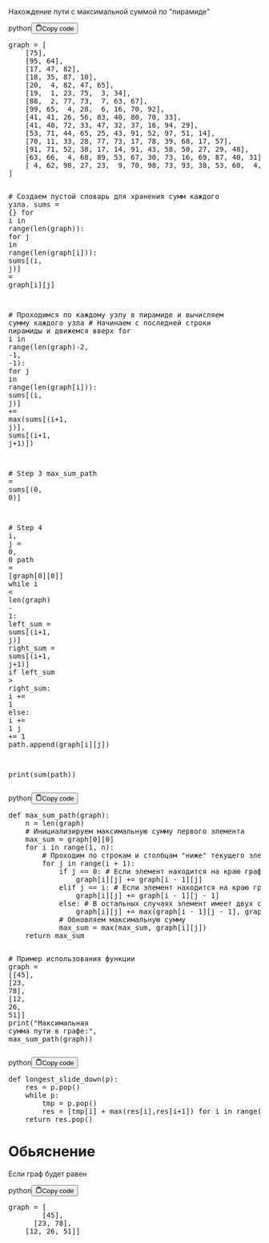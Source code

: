 <p>Нахождение пути с максимальной суммой по "пирамиде"</p>
<div class="code-element"><div class="lang-line"><text>python</text><button class="copy-button" id="code791b" onclick="copyCode(code791, code791b)"><svg stroke="currentColor" fill="none" stroke-width="2" viewBox="0 0 24 24" stroke-linecap="round" stroke-linejoin="round" class="h-4 w-4" height="1em" width="1em" xmlns="http://www.w3.org/2000/svg"><path d="M16 4h2a2 2 0 0 1 2 2v14a2 2 0 0 1-2 2H6a2 2 0 0 1-2-2V6a2 2 0 0 1 2-2h2"></path><rect x="8" y="2" width="8" height="4" rx="1" ry="1"></rect></svg><text>Copy code</text></button></div><div class="code" id="code791"><div class="highlight"><pre><span></span><span class="n">graph</span> <span class="o">=</span> <span class="p">[</span>
    <span class="p">[</span><span class="mi">75</span><span class="p">],</span>
    <span class="p">[</span><span class="mi">95</span><span class="p">,</span> <span class="mi">64</span><span class="p">],</span>
    <span class="p">[</span><span class="mi">17</span><span class="p">,</span> <span class="mi">47</span><span class="p">,</span> <span class="mi">82</span><span class="p">],</span>
    <span class="p">[</span><span class="mi">18</span><span class="p">,</span> <span class="mi">35</span><span class="p">,</span> <span class="mi">87</span><span class="p">,</span> <span class="mi">10</span><span class="p">],</span>
    <span class="p">[</span><span class="mi">20</span><span class="p">,</span>  <span class="mi">4</span><span class="p">,</span> <span class="mi">82</span><span class="p">,</span> <span class="mi">47</span><span class="p">,</span> <span class="mi">65</span><span class="p">],</span>
    <span class="p">[</span><span class="mi">19</span><span class="p">,</span>  <span class="mi">1</span><span class="p">,</span> <span class="mi">23</span><span class="p">,</span> <span class="mi">75</span><span class="p">,</span>  <span class="mi">3</span><span class="p">,</span> <span class="mi">34</span><span class="p">],</span>
    <span class="p">[</span><span class="mi">88</span><span class="p">,</span>  <span class="mi">2</span><span class="p">,</span> <span class="mi">77</span><span class="p">,</span> <span class="mi">73</span><span class="p">,</span>  <span class="mi">7</span><span class="p">,</span> <span class="mi">63</span><span class="p">,</span> <span class="mi">67</span><span class="p">],</span>
    <span class="p">[</span><span class="mi">99</span><span class="p">,</span> <span class="mi">65</span><span class="p">,</span>  <span class="mi">4</span><span class="p">,</span> <span class="mi">28</span><span class="p">,</span>  <span class="mi">6</span><span class="p">,</span> <span class="mi">16</span><span class="p">,</span> <span class="mi">70</span><span class="p">,</span> <span class="mi">92</span><span class="p">],</span>
    <span class="p">[</span><span class="mi">41</span><span class="p">,</span> <span class="mi">41</span><span class="p">,</span> <span class="mi">26</span><span class="p">,</span> <span class="mi">56</span><span class="p">,</span> <span class="mi">83</span><span class="p">,</span> <span class="mi">40</span><span class="p">,</span> <span class="mi">80</span><span class="p">,</span> <span class="mi">70</span><span class="p">,</span> <span class="mi">33</span><span class="p">],</span>
    <span class="p">[</span><span class="mi">41</span><span class="p">,</span> <span class="mi">48</span><span class="p">,</span> <span class="mi">72</span><span class="p">,</span> <span class="mi">33</span><span class="p">,</span> <span class="mi">47</span><span class="p">,</span> <span class="mi">32</span><span class="p">,</span> <span class="mi">37</span><span class="p">,</span> <span class="mi">16</span><span class="p">,</span> <span class="mi">94</span><span class="p">,</span> <span class="mi">29</span><span class="p">],</span>
    <span class="p">[</span><span class="mi">53</span><span class="p">,</span> <span class="mi">71</span><span class="p">,</span> <span class="mi">44</span><span class="p">,</span> <span class="mi">65</span><span class="p">,</span> <span class="mi">25</span><span class="p">,</span> <span class="mi">43</span><span class="p">,</span> <span class="mi">91</span><span class="p">,</span> <span class="mi">52</span><span class="p">,</span> <span class="mi">97</span><span class="p">,</span> <span class="mi">51</span><span class="p">,</span> <span class="mi">14</span><span class="p">],</span>
    <span class="p">[</span><span class="mi">70</span><span class="p">,</span> <span class="mi">11</span><span class="p">,</span> <span class="mi">33</span><span class="p">,</span> <span class="mi">28</span><span class="p">,</span> <span class="mi">77</span><span class="p">,</span> <span class="mi">73</span><span class="p">,</span> <span class="mi">17</span><span class="p">,</span> <span class="mi">78</span><span class="p">,</span> <span class="mi">39</span><span class="p">,</span> <span class="mi">68</span><span class="p">,</span> <span class="mi">17</span><span class="p">,</span> <span class="mi">57</span><span class="p">],</span>
    <span class="p">[</span><span class="mi">91</span><span class="p">,</span> <span class="mi">71</span><span class="p">,</span> <span class="mi">52</span><span class="p">,</span> <span class="mi">38</span><span class="p">,</span> <span class="mi">17</span><span class="p">,</span> <span class="mi">14</span><span class="p">,</span> <span class="mi">91</span><span class="p">,</span> <span class="mi">43</span><span class="p">,</span> <span class="mi">58</span><span class="p">,</span> <span class="mi">50</span><span class="p">,</span> <span class="mi">27</span><span class="p">,</span> <span class="mi">29</span><span class="p">,</span> <span class="mi">48</span><span class="p">],</span>
    <span class="p">[</span><span class="mi">63</span><span class="p">,</span> <span class="mi">66</span><span class="p">,</span>  <span class="mi">4</span><span class="p">,</span> <span class="mi">68</span><span class="p">,</span> <span class="mi">89</span><span class="p">,</span> <span class="mi">53</span><span class="p">,</span> <span class="mi">67</span><span class="p">,</span> <span class="mi">30</span><span class="p">,</span> <span class="mi">73</span><span class="p">,</span> <span class="mi">16</span><span class="p">,</span> <span class="mi">69</span><span class="p">,</span> <span class="mi">87</span><span class="p">,</span> <span class="mi">40</span><span class="p">,</span> <span class="mi">31</span><span class="p">],</span>
    <span class="p">[</span> <span class="mi">4</span><span class="p">,</span> <span class="mi">62</span><span class="p">,</span> <span class="mi">98</span><span class="p">,</span> <span class="mi">27</span><span class="p">,</span> <span class="mi">23</span><span class="p">,</span>  <span class="mi">9</span><span class="p">,</span> <span class="mi">70</span><span class="p">,</span> <span class="mi">98</span><span class="p">,</span> <span class="mi">73</span><span class="p">,</span> <span class="mi">93</span><span class="p">,</span> <span class="mi">38</span><span class="p">,</span> <span class="mi">53</span><span class="p">,</span> <span class="mi">60</span><span class="p">,</span>  <span class="mi">4</span><span class="p">,</span> <span class="mi">23</span><span class="p">],</span>
<span class="p">]</span>

<span class="c1"># Cоздаем пустой словарь для хранения сумм каждого узла.</span>
<span class="n">sums</span> <span class="o">=</span> <span class="p">{}</span>
<span class="k">for</span> <span class="n">i</span> <span class="ow">in</span> <span class="nb">range</span><span class="p">(</span><span class="nb">len</span><span class="p">(</span><span class="n">graph</span><span class="p">)):</span>
    <span class="k">for</span> <span class="n">j</span> <span class="ow">in</span> <span class="nb">range</span><span class="p">(</span><span class="nb">len</span><span class="p">(</span><span class="n">graph</span><span class="p">[</span><span class="n">i</span><span class="p">])):</span>
        <span class="n">sums</span><span class="p">[(</span><span class="n">i</span><span class="p">,</span> <span class="n">j</span><span class="p">)]</span> <span class="o">=</span> <span class="n">graph</span><span class="p">[</span><span class="n">i</span><span class="p">][</span><span class="n">j</span><span class="p">]</span>

<span class="c1"># Проходимся по каждому узлу в пирамиде и вычисляем сумму каждого узла</span>
<span class="c1"># Начинаем с последней строки пирамиды и движемся вверх</span>
<span class="k">for</span> <span class="n">i</span> <span class="ow">in</span> <span class="nb">range</span><span class="p">(</span><span class="nb">len</span><span class="p">(</span><span class="n">graph</span><span class="p">)</span><span class="o">-</span><span class="mi">2</span><span class="p">,</span> <span class="o">-</span><span class="mi">1</span><span class="p">,</span> <span class="o">-</span><span class="mi">1</span><span class="p">):</span>
    <span class="k">for</span> <span class="n">j</span> <span class="ow">in</span> <span class="nb">range</span><span class="p">(</span><span class="nb">len</span><span class="p">(</span><span class="n">graph</span><span class="p">[</span><span class="n">i</span><span class="p">])):</span>
        <span class="n">sums</span><span class="p">[(</span><span class="n">i</span><span class="p">,</span> <span class="n">j</span><span class="p">)]</span> <span class="o">+=</span> <span class="nb">max</span><span class="p">(</span><span class="n">sums</span><span class="p">[(</span><span class="n">i</span><span class="o">+</span><span class="mi">1</span><span class="p">,</span> <span class="n">j</span><span class="p">)],</span> <span class="n">sums</span><span class="p">[(</span><span class="n">i</span><span class="o">+</span><span class="mi">1</span><span class="p">,</span> <span class="n">j</span><span class="o">+</span><span class="mi">1</span><span class="p">)])</span>

<span class="c1"># Step 3</span>
<span class="n">max_sum_path</span> <span class="o">=</span> <span class="n">sums</span><span class="p">[(</span><span class="mi">0</span><span class="p">,</span> <span class="mi">0</span><span class="p">)]</span>

<span class="c1"># Step 4</span>
<span class="n">i</span><span class="p">,</span> <span class="n">j</span> <span class="o">=</span> <span class="mi">0</span><span class="p">,</span> <span class="mi">0</span>
<span class="n">path</span> <span class="o">=</span> <span class="p">[</span><span class="n">graph</span><span class="p">[</span><span class="mi">0</span><span class="p">][</span><span class="mi">0</span><span class="p">]]</span>
<span class="k">while</span> <span class="n">i</span> <span class="o">&lt;</span> <span class="nb">len</span><span class="p">(</span><span class="n">graph</span><span class="p">)</span> <span class="o">-</span> <span class="mi">1</span><span class="p">:</span>
    <span class="n">left_sum</span> <span class="o">=</span> <span class="n">sums</span><span class="p">[(</span><span class="n">i</span><span class="o">+</span><span class="mi">1</span><span class="p">,</span> <span class="n">j</span><span class="p">)]</span>
    <span class="n">right_sum</span> <span class="o">=</span> <span class="n">sums</span><span class="p">[(</span><span class="n">i</span><span class="o">+</span><span class="mi">1</span><span class="p">,</span> <span class="n">j</span><span class="o">+</span><span class="mi">1</span><span class="p">)]</span>
    <span class="k">if</span> <span class="n">left_sum</span> <span class="o">&gt;</span> <span class="n">right_sum</span><span class="p">:</span>
        <span class="n">i</span> <span class="o">+=</span> <span class="mi">1</span>
    <span class="k">else</span><span class="p">:</span>
        <span class="n">i</span> <span class="o">+=</span> <span class="mi">1</span>
        <span class="n">j</span> <span class="o">+=</span> <span class="mi">1</span>
    <span class="n">path</span><span class="o">.</span><span class="n">append</span><span class="p">(</span><span class="n">graph</span><span class="p">[</span><span class="n">i</span><span class="p">][</span><span class="n">j</span><span class="p">])</span>

<span class="nb">print</span><span class="p">(</span><span class="nb">sum</span><span class="p">(</span><span class="n">path</span><span class="p">))</span>
</pre></div></div></div>

<div class="code-element"><div class="lang-line"><text>python</text><button class="copy-button" id="code792b" onclick="copyCode(code792, code792b)"><svg stroke="currentColor" fill="none" stroke-width="2" viewBox="0 0 24 24" stroke-linecap="round" stroke-linejoin="round" class="h-4 w-4" height="1em" width="1em" xmlns="http://www.w3.org/2000/svg"><path d="M16 4h2a2 2 0 0 1 2 2v14a2 2 0 0 1-2 2H6a2 2 0 0 1-2-2V6a2 2 0 0 1 2-2h2"></path><rect x="8" y="2" width="8" height="4" rx="1" ry="1"></rect></svg><text>Copy code</text></button></div><div class="code" id="code792"><div class="highlight"><pre><span></span><span class="k">def</span> <span class="nf">max_sum_path</span><span class="p">(</span><span class="n">graph</span><span class="p">):</span>
    <span class="n">n</span> <span class="o">=</span> <span class="nb">len</span><span class="p">(</span><span class="n">graph</span><span class="p">)</span>
    <span class="c1"># Инициализируем максимальную сумму первого элемента</span>
    <span class="n">max_sum</span> <span class="o">=</span> <span class="n">graph</span><span class="p">[</span><span class="mi">0</span><span class="p">][</span><span class="mi">0</span><span class="p">]</span>
    <span class="k">for</span> <span class="n">i</span> <span class="ow">in</span> <span class="nb">range</span><span class="p">(</span><span class="mi">1</span><span class="p">,</span> <span class="n">n</span><span class="p">):</span>
        <span class="c1"># Проходим по строкам и столбцам &quot;ниже&quot; текущего элемента</span>
        <span class="k">for</span> <span class="n">j</span> <span class="ow">in</span> <span class="nb">range</span><span class="p">(</span><span class="n">i</span> <span class="o">+</span> <span class="mi">1</span><span class="p">):</span>
            <span class="k">if</span> <span class="n">j</span> <span class="o">==</span> <span class="mi">0</span><span class="p">:</span> <span class="c1"># Если элемент находится на краю графа, то соседи существуют только с одной стороны</span>
                <span class="n">graph</span><span class="p">[</span><span class="n">i</span><span class="p">][</span><span class="n">j</span><span class="p">]</span> <span class="o">+=</span> <span class="n">graph</span><span class="p">[</span><span class="n">i</span> <span class="o">-</span> <span class="mi">1</span><span class="p">][</span><span class="n">j</span><span class="p">]</span>
            <span class="k">elif</span> <span class="n">j</span> <span class="o">==</span> <span class="n">i</span><span class="p">:</span> <span class="c1"># Если элемент находится на краю графа, то соседи существуют только с одной стороны</span>
                <span class="n">graph</span><span class="p">[</span><span class="n">i</span><span class="p">][</span><span class="n">j</span><span class="p">]</span> <span class="o">+=</span> <span class="n">graph</span><span class="p">[</span><span class="n">i</span> <span class="o">-</span> <span class="mi">1</span><span class="p">][</span><span class="n">j</span> <span class="o">-</span> <span class="mi">1</span><span class="p">]</span>
            <span class="k">else</span><span class="p">:</span> <span class="c1"># В остальных случаях элемент имеет двух соседей</span>
                <span class="n">graph</span><span class="p">[</span><span class="n">i</span><span class="p">][</span><span class="n">j</span><span class="p">]</span> <span class="o">+=</span> <span class="nb">max</span><span class="p">(</span><span class="n">graph</span><span class="p">[</span><span class="n">i</span> <span class="o">-</span> <span class="mi">1</span><span class="p">][</span><span class="n">j</span> <span class="o">-</span> <span class="mi">1</span><span class="p">],</span> <span class="n">graph</span><span class="p">[</span><span class="n">i</span> <span class="o">-</span> <span class="mi">1</span><span class="p">][</span><span class="n">j</span><span class="p">])</span>
            <span class="c1"># Обновляем максимальную сумму</span>
            <span class="n">max_sum</span> <span class="o">=</span> <span class="nb">max</span><span class="p">(</span><span class="n">max_sum</span><span class="p">,</span> <span class="n">graph</span><span class="p">[</span><span class="n">i</span><span class="p">][</span><span class="n">j</span><span class="p">])</span>
    <span class="k">return</span> <span class="n">max_sum</span>

<span class="c1"># Пример использования функции</span>
<span class="n">graph</span> <span class="o">=</span> <span class="p">[[</span><span class="mi">45</span><span class="p">],</span> <span class="p">[</span><span class="mi">23</span><span class="p">,</span> <span class="mi">78</span><span class="p">],</span> <span class="p">[</span><span class="mi">12</span><span class="p">,</span> <span class="mi">26</span><span class="p">,</span> <span class="mi">51</span><span class="p">]]</span>
<span class="nb">print</span><span class="p">(</span><span class="s2">&quot;Максимальная сумма пути в графе:&quot;</span><span class="p">,</span> <span class="n">max_sum_path</span><span class="p">(</span><span class="n">graph</span><span class="p">))</span>
</pre></div></div></div>

<div class="code-element"><div class="lang-line"><text>python</text><button class="copy-button" id="code793b" onclick="copyCode(code793, code793b)"><svg stroke="currentColor" fill="none" stroke-width="2" viewBox="0 0 24 24" stroke-linecap="round" stroke-linejoin="round" class="h-4 w-4" height="1em" width="1em" xmlns="http://www.w3.org/2000/svg"><path d="M16 4h2a2 2 0 0 1 2 2v14a2 2 0 0 1-2 2H6a2 2 0 0 1-2-2V6a2 2 0 0 1 2-2h2"></path><rect x="8" y="2" width="8" height="4" rx="1" ry="1"></rect></svg><text>Copy code</text></button></div><div class="code" id="code793"><div class="highlight"><pre><span></span><span class="k">def</span> <span class="nf">longest_slide_down</span><span class="p">(</span><span class="n">p</span><span class="p">):</span>
    <span class="n">res</span> <span class="o">=</span> <span class="n">p</span><span class="o">.</span><span class="n">pop</span><span class="p">()</span>
    <span class="k">while</span> <span class="n">p</span><span class="p">:</span>
        <span class="n">tmp</span> <span class="o">=</span> <span class="n">p</span><span class="o">.</span><span class="n">pop</span><span class="p">()</span>
        <span class="n">res</span> <span class="o">=</span> <span class="p">[</span><span class="n">tmp</span><span class="p">[</span><span class="n">i</span><span class="p">]</span> <span class="o">+</span> <span class="nb">max</span><span class="p">(</span><span class="n">res</span><span class="p">[</span><span class="n">i</span><span class="p">],</span><span class="n">res</span><span class="p">[</span><span class="n">i</span><span class="o">+</span><span class="mi">1</span><span class="p">])</span> <span class="k">for</span> <span class="n">i</span> <span class="ow">in</span> <span class="nb">range</span><span class="p">(</span><span class="nb">len</span><span class="p">(</span><span class="n">tmp</span><span class="p">))]</span> 
    <span class="k">return</span> <span class="n">res</span><span class="o">.</span><span class="n">pop</span><span class="p">()</span>
</pre></div></div></div>

<h1>Обьяснение</h1>
<p>Если граф будет равен</p>
<div class="code-element"><div class="lang-line"><text>python</text><button class="copy-button" id="code794b" onclick="copyCode(code794, code794b)"><svg stroke="currentColor" fill="none" stroke-width="2" viewBox="0 0 24 24" stroke-linecap="round" stroke-linejoin="round" class="h-4 w-4" height="1em" width="1em" xmlns="http://www.w3.org/2000/svg"><path d="M16 4h2a2 2 0 0 1 2 2v14a2 2 0 0 1-2 2H6a2 2 0 0 1-2-2V6a2 2 0 0 1 2-2h2"></path><rect x="8" y="2" width="8" height="4" rx="1" ry="1"></rect></svg><text>Copy code</text></button></div><div class="code" id="code794"><div class="highlight"><pre><span></span><span class="n">graph</span> <span class="o">=</span> <span class="p">[</span>
        <span class="p">[</span><span class="mi">45</span><span class="p">],</span> 
      <span class="p">[</span><span class="mi">23</span><span class="p">,</span> <span class="mi">78</span><span class="p">],</span> 
    <span class="p">[</span><span class="mi">12</span><span class="p">,</span> <span class="mi">26</span><span class="p">,</span> <span class="mi">51</span><span class="p">]]</span>
</pre></div></div></div>